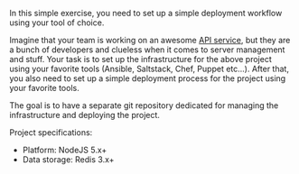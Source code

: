In this simple exercise, you need to set up a simple deployment workflow using your tool of choice.

Imagine that your team is working on an awesome [API service](https://github.com/chatwing/sample-api), but they are a bunch of developers and clueless when it comes to server management and stuff. Your task is to set up the infrastructure for the above project using your favorite tools (Ansible, Saltstack, Chef, Puppet etc...). After that, you also need to set up a simple deployment process for the project using your favorite tools.

The goal is to have a separate git repository dedicated for managing the infrastructure and deploying the project.

Project specifications:
- Platform: NodeJS 5.x+
- Data storage: Redis 3.x+
